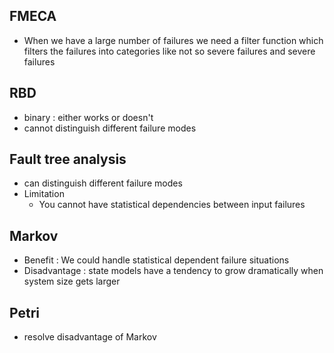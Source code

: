 ## FMECA
- When we have a large number of failures we need a filter function which filters the failures into categories like not so severe failures and severe failures

## RBD
- binary : either works or doesn't 
- cannot distinguish different failure modes

## Fault tree analysis
- can distinguish different failure modes
- Limitation
	- You cannot have statistical dependencies between input failures 

## Markov
- Benefit : We could handle statistical dependent failure situations
- Disadvantage : state models have a tendency to grow dramatically when system size gets larger 

## Petri 
- resolve disadvantage of Markov